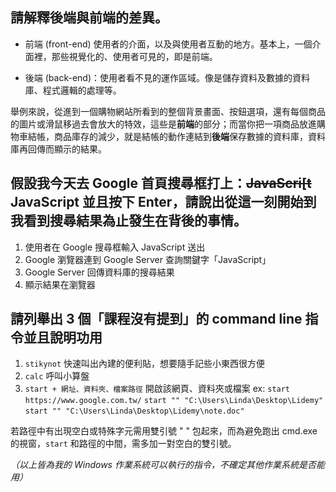 ## 請解釋後端與前端的差異。

* 前端 (front-end)
使用者的介面，以及與使用者互動的地方。基本上，一個介面裡，那些視覺化的、使用者可見的，即是前端。

* 後端 (back-end)：使用者看不見的運作區域。像是儲存資料及數據的資料庫、程式邏輯的處理等。

舉例來說，從進到一個購物網站所看到的整個背景畫面、按鈕選項，還有每個商品的圖片或滑鼠移過去會放大的特效，這些是**前端**的部分；而當你把一項商品放進購物車結帳，商品庫存的減少，就是結帳的動作連結到**後端**保存數據的資料庫，資料庫再回傳而顯示的結果。


## 假設我今天去 Google 首頁搜尋框打上：~~JavaScri[t~~ JavaScript 並且按下 Enter，請說出從這一刻開始到我看到搜尋結果為止發生在背後的事情。

1. 使用者在 Google 搜尋框輸入 JavaScript 送出
2. Google 瀏覽器連到 Google Server 查詢關鍵字「JavaScript」
3. Google Server 回傳資料庫的搜尋結果
4. 顯示結果在瀏覽器

## 請列舉出 3 個「課程沒有提到」的 command line 指令並且說明功用

1. `stikynot` 快速叫出內建的便利貼，想要隨手記些小東西很方便
2. `calc` 呼叫小算盤
3. `start + 網址、資料夾、檔案路徑` 開啟該網頁、資料夾或檔案
ex: 
`start https://www.google.com.tw/`
`start "" "C:\Users\Linda\Desktop\Lidemy"`
`start "" "C:\Users\Linda\Desktop\Lidemy\note.doc"`

若路徑中有出現空白或特殊字元需用雙引號 " " 包起來，而為避免跑出 cmd.exe 的視窗，`start` 和路徑的中間，需多加一對空白的雙引號。


*（以上皆為我的 Windows 作業系統可以執行的指令，不確定其他作業系統是否能用）*